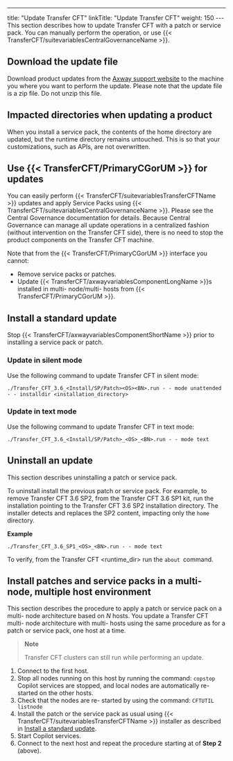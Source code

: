 ---
title: "Update Transfer CFT"
linkTitle: "Update Transfer CFT"
weight: 150
--- This section describes how to update Transfer CFT with a patch or service pack. You can manually perform the operation, or use {{< TransferCFT/suitevariablesCentralGovernanceName  >}}.

## Download the update file

Download product updates from the [Axway support website](https://support.axway.com/) to the machine you where you want to perform the update. Please note that the update file is a zip file. Do not unzip this file.

## Impacted directories when updating a product

When you install a service pack, the contents of the home directory are updated, but the runtime directory remains untouched. This is so that your customizations, such as APIs, are not overwritten.

## Use {{< TransferCFT/PrimaryCGorUM  >}} for updates

You can easily perform {{< TransferCFT/suitevariablesTransferCFTName  >}} updates and apply Service Packs using {{< TransferCFT/suitevariablesCentralGovernanceName  >}}. Please see the Central Governance documentation for details. Because Central Governance can manage all update operations in a centralized fashion (without intervention on the Transfer CFT side), there is no need to stop the product components on the Transfer CFT machine.

Note that from the {{< TransferCFT/PrimaryCGorUM  >}} interface you cannot:

- Remove service packs or patches.
- Update {{< TransferCFT/axwayvariablesComponentLongName >}}s installed in multi- node/multi- hosts from {{< TransferCFT/PrimaryCGorUM >}}.

<span id="Install"></span>

## Install a standard update

Stop {{< TransferCFT/axwayvariablesComponentShortName  >}} prior to installing a service pack or patch.

### Update in silent mode

Use the following command to update Transfer CFT in silent mode:

```
./Transfer_CFT_3.6_<Install/SP/Patch><OS><BN>.run - - mode unattended - - installdir <installation_directory>
```

### Update in text mode

Use the following command to update Transfer CFT in text mode:

```
./Transfer_CFT_3.6_<Install/SP/Patch>_<OS>_<BN>.run - - mode text
```

## Uninstall an update

This section describes uninstalling a patch or service pack.

To uninstall install the previous patch or service pack. For example, to remove Transfer CFT 3.6 SP2, from the Transfer CFT 3.6 SP1 kit, run the installation pointing to the Transfer CFT 3.6 SP2 installation directory. The installer detects and replaces the SP2 content, impacting only the `home `directory.

**Example**

```
./Transfer_CFT_3.6_SP1_<OS>_<BN>.run - - mode text
```

To verify, from the Transfer CFT &lt;runtime_dir> run the `about `command.

## Install patches and service packs in a multi- node, multiple host environment

This section describes the procedure to apply a patch or service pack on a multi- node architecture based on *N* hosts. You update a Transfer CFT multi- node architecture with multi- hosts using the same procedure as for a patch or service pack, one host at a time.

> **Note**
>
> Transfer CFT clusters can still run while performing an update.

1. Connect to the first host.
1. Stop all nodes running on this host by running the command: `copstop`  
    Copilot services are stopped, and local nodes are automatically re- started on the other hosts.
1. Check that the nodes are re- started by using the command: `CFTUTIL listnode`
1. Install the patch or the service pack as usual using {{< TransferCFT/suitevariablesTransferCFTName >}} installer as described in [Install a standard update](#Install).
1. Start Copilot services.
1. Connect to the next host and repeat the procedure starting at of ****Step 2**** (above).
